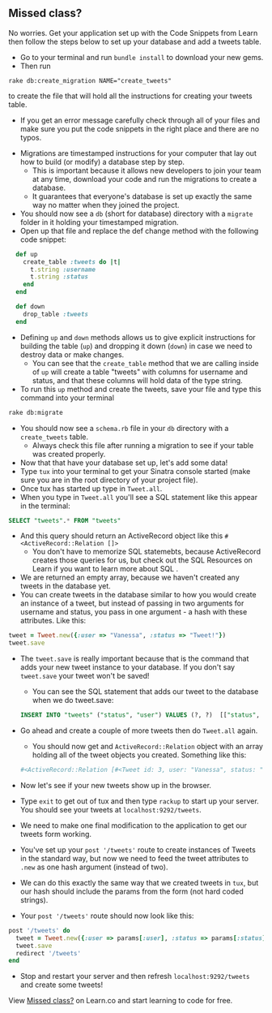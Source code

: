 

## Missed class?

No worries. Get your application set up with the Code Snippets from Learn then follow the steps below to set up your database and add a tweets table.

+ Go to your terminal and run `bundle install` to download your new gems.
+ Then run 
```
rake db:create_migration NAME="create_tweets"
``` 
  to create the file that will hold all the instructions for creating your tweets table.
  * If you get an error message carefully check through all of your files and make sure you put the code snippets in the right place and there are no typos.
+ Migrations are timestamped instructions for your computer that lay out how to build (or modify) a database step by step. 
  * This is important because it allows new developers to join your team at any time, download your code and run the migrations to create a database. 
  * It guarantees that everyone's database is set up exactly the same way no matter when they joined the project.
+ You should now see a `db` (short for database) directory with a `migrate` folder in it holding your timestamped migration.
+ Open up that file and replace the def change method with the following code snippet:

```ruby
  def up
    create_table :tweets do |t|
      t.string :username
      t.string :status
    end
  end

  def down
    drop_table :tweets
  end
```
+ Defining `up` and `down` methods allows us to give explicit instructions for building the table (`up`) and dropping it down (`down`) in case we need to destroy data or make changes.
  * You can see that the `create_table` method that we are calling inside of `up` will create a table "tweets" with columns for username and status, and that these columns will hold data of the type string.
+ To run this `up` method and create the tweets, save your file and type this command into your terminal 
``` bash
rake db:migrate
```

+ You should now see a `schema.rb` file in your `db` directory with a `create_tweets` table.
  * Always check this file after running a migration to see if your table was created properly.
+ Now that that have your database set up, let's add some data!
+ Type `tux` into your terminal to get your Sinatra console started (make sure you are in the root directory of your project file).
+ Once tux has started up type in `Tweet.all`.
+ When you type in `Tweet.all` you'll see a SQL statement like this appear in the terminal:
```sql
SELECT "tweets".* FROM "tweets"
```
+ And this query should return an ActiveRecord object like this `#<ActiveRecord::Relation []>`
  *  You don't have to memorize SQL statemebts, because ActiveRecord creates those queries for us, but check out the SQL Resources on Learn if you want to learn more about SQL .
+ We are returned an empty array, because we haven't created any tweets in the database yet.
+ You can create tweets in the database similar to how you would create an instance of a tweet, but instead of passing in two arguments for username and status, you pass in one argument - a hash with these attributes. Like this:

```ruby 
tweet = Tweet.new({:user => "Vanessa", :status => "Tweet!"})
tweet.save
```

+ The `tweet.save` is really important because that is the command that adds your new tweet instance to your database. If you don't say `tweet.save` your tweet won't be saved! 
  * You can see the SQL statement that adds our tweet to the database when we do tweet.save:
  
  ```sql
  INSERT INTO "tweets" ("status", "user") VALUES (?, ?)  [["status", "Tweet!"], ["user", "Vanessa"]]  
  ```
+ Go ahead and create a couple of more tweets then do `Tweet.all` again.
  *  You should now get and `ActiveRecord::Relation` object with an array holding all of the tweet objects you created. Something like this:

  ```bash
  #<ActiveRecord::Relation [#<Tweet id: 3, user: "Vanessa", status: "Tweet!">, #<Tweet id: 4, user: "Danny", status: "Tweet tweet tweet!">, #<Tweet id: 5, user: "Vanessa", status: "MOAR tweets!!!">]>
  ```
+ Now let's see if your new tweets show up in the browser.
+ Type `exit` to get out of tux and then type `rackup` to start up your server. You should see your tweets at `localhost:9292/tweets`.
+ We need to make one final modification to the application to get our tweets form working.
+ You've set up your `post '/tweets'` route to create instances of Tweets in the standard way, but now we need to feed the tweet attributes to `.new` as one hash argument (instead of two).
+ We can do this exactly the same way that we created tweets in `tux`, but our hash should include the params from the form (not hard coded strings).
+ Your `post '/tweets'` route should now look like this:

```ruby
post '/tweets' do
  tweet = Tweet.new({:user => params[:user], :status => params[:status]})
  tweet.save
  redirect '/tweets'
end
```
+ Stop and restart your server and then refresh `localhost:9292/tweets` and create some tweets! 


<p data-visibility='hidden'>View <a href='https://learn.co/lessons/hs-ar-database-set-up' title='Missed class?'>Missed class?</a> on Learn.co and start learning to code for free.</p>
